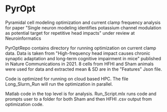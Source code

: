 # PyrOpt
Pyramidal cell modeling optimization and current clamp frequency analysis for paper "Single neuron modeling identifies potassium 
channel modulation as potential target for repetitive head impacts" under review at Neuroinformatics

PyrOptRepo contains directory for running optimization on current clamp data. Data is taken from "High-frequency head impact causes 
chronic synaptic adaptation and long-term cognitive impairment in mice" published in Nature Communications in 2021. 8 cells from 
HFHI and Sham animals were used for data and extracted mean & SD are in the "Features" Json file. 

Code is optimized for running on cloud based HPC. The file Long_Slurm_Run will run the optimization in parallel.

Matlab code in the top level is for analysis. Run_Script.mlx runs code and prompts user to a folder for both Sham and then HFHI .csv output
from optimization code. 


